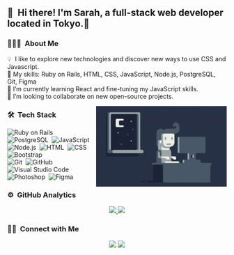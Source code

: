 ## 👋 &nbsp;Hi there! I'm Sarah, a full-stack web developer located in Tokyo.🗼

### 👨🏻‍💻 &nbsp;About Me

💡 &nbsp;I like to explore new technologies and discover new ways to use CSS and Javascript.\
💎 My skills: Ruby on Rails, HTML, CSS, JavaScript, Node.js, PostgreSQL, Git, Figma <br>
🌱 I’m currently learning React and fine-tuning my JavaScript skills. <br>
👯 I’m looking to collaborate on new open-source projects.


<img alt="Night Coding" src="https://raw.githubusercontent.com/AVS1508/AVS1508/master/assets/Night-Coding.gif" align="right"/>

### 🛠 &nbsp;Tech Stack

![Ruby on Rails](https://img.shields.io/badge/-Ruby_on_Rails-333333?style=flat&logo=ruby)&nbsp;
![PostgreSQL](https://img.shields.io/badge/-PostgreSQL-333333?style=flat&logo=postgresql)&nbsp;
![JavaScript](https://img.shields.io/badge/-JavaScript-333333?style=flat&logo=javascript)&nbsp;
![Node.js](https://img.shields.io/badge/-Node.js-333333?style=flat&logo=node.js)&nbsp;
![HTML](https://img.shields.io/badge/-HTML-333333?style=flat&logo=HTML5)&nbsp;
![CSS](https://img.shields.io/badge/-CSS-333333?style=flat&logo=CSS3&logoColor=1572B6)&nbsp;
![Bootstrap](https://img.shields.io/badge/-Bootstrap-333333?style=flat&logo=bootstrap&logoColor=563D7C)\
![Git](https://img.shields.io/badge/-Git-333333?style=flat&logo=git)&nbsp;
![GitHub](https://img.shields.io/badge/-GitHub-333333?style=flat&logo=github)&nbsp;
![Visual Studio Code](https://img.shields.io/badge/-Visual%20Studio%20Code-333333?style=flat&logo=visual-studio-code&logoColor=007ACC)&nbsp;
![Photoshop](https://img.shields.io/badge/-Photoshop-333333?style=flat&logo=adobe-photoshop)&nbsp;
![Figma](https://img.shields.io/badge/-Figma-333333?style=flat&logo=figma)&nbsp;

### ⚙️ &nbsp;GitHub Analytics

<p align="center">
<a href="https://github.com/AVS1508">
  <img height="180em" src="https://github-readme-stats-eight-theta.vercel.app/api?username=srollins01&show_icons=true&theme=vue-dark&include_all_commits=true&count_private=true" />
  <img height="180em" src="https://github-readme-stats-eight-theta.vercel.app/api/top-langs/?username=srollins01&layout=compact&exclude_lang=java+r&theme=vue-dark" />
</a>
</p>

### 🤝🏻 &nbsp;Connect with Me

<p align="center">
<a href="https://www.linkedin.com/in/sarah-rollins-sr/"><img src="https://img.shields.io/badge/-Sarah%20Rollins-0077B5?style=flat-square&logo=Linkedin&logoColor=white"/></a>
<a href="mailto:s.rollins751@gmail.com"><img src="https://img.shields.io/badge/-s.rollins751@gmail.com-D14836?style=flat-square&logo=Gmail&logoColor=white"/></a>
</p>


